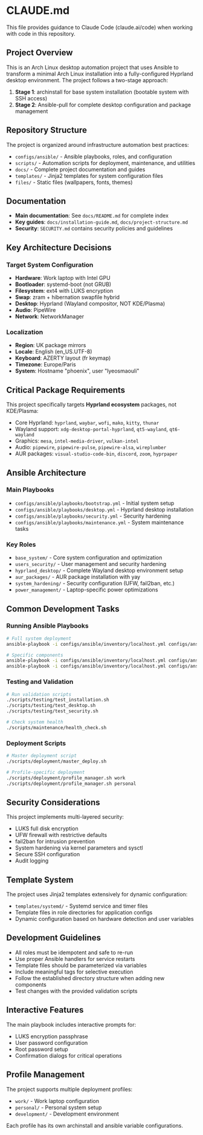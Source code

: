 # CLAUDE.md

This file provides guidance to Claude Code (claude.ai/code) when working with code in this repository.

## Project Overview

This is an Arch Linux desktop automation project that uses Ansible to transform a minimal Arch Linux installation into a fully-configured Hyprland desktop environment. The project follows a two-stage approach:

1. **Stage 1**: archinstall for base system installation (bootable system with SSH access)
2. **Stage 2**: Ansible-pull for complete desktop configuration and package management

## Repository Structure

The project is organized around infrastructure automation best practices:

- `configs/ansible/` - Ansible playbooks, roles, and configuration
- `scripts/` - Automation scripts for deployment, maintenance, and utilities
- `docs/` - Complete project documentation and guides
- `templates/` - Jinja2 templates for system configuration files
- `files/` - Static files (wallpapers, fonts, themes)

## Documentation

- **Main documentation**: See `docs/README.md` for complete index
- **Key guides**: `docs/installation-guide.md`, `docs/project-structure.md`
- **Security**: `SECURITY.md` contains security policies and guidelines

## Key Architecture Decisions

### Target System Configuration
- **Hardware**: Work laptop with Intel GPU
- **Bootloader**: systemd-boot (not GRUB)
- **Filesystem**: ext4 with LUKS encryption
- **Swap**: zram + hibernation swapfile hybrid
- **Desktop**: Hyprland (Wayland compositor, NOT KDE/Plasma)
- **Audio**: PipeWire
- **Network**: NetworkManager

### Localization
- **Region**: UK package mirrors
- **Locale**: English (en_US.UTF-8)
- **Keyboard**: AZERTY layout (fr keymap)
- **Timezone**: Europe/Paris
- **System**: Hostname "phoenix", user "lyeosmaouli"

## Critical Package Requirements

This project specifically targets **Hyprland ecosystem** packages, not KDE/Plasma:
- Core Hyprland: `hyprland`, `waybar`, `wofi`, `mako`, `kitty`, `thunar`
- Wayland support: `xdg-desktop-portal-hyprland`, `qt5-wayland`, `qt6-wayland`
- Graphics: `mesa`, `intel-media-driver`, `vulkan-intel`
- Audio: `pipewire`, `pipewire-pulse`, `pipewire-alsa`, `wireplumber`
- AUR packages: `visual-studio-code-bin`, `discord`, `zoom`, `hyprpaper`

## Ansible Architecture

### Main Playbooks
- `configs/ansible/playbooks/bootstrap.yml` - Initial system setup
- `configs/ansible/playbooks/desktop.yml` - Hyprland desktop installation
- `configs/ansible/playbooks/security.yml` - Security hardening
- `configs/ansible/playbooks/maintenance.yml` - System maintenance tasks

### Key Roles
- `base_system/` - Core system configuration and optimization
- `users_security/` - User management and security hardening
- `hyprland_desktop/` - Complete Wayland desktop environment setup
- `aur_packages/` - AUR package installation with yay
- `system_hardening/` - Security configuration (UFW, fail2ban, etc.)
- `power_management/` - Laptop-specific power optimizations

## Common Development Tasks

### Running Ansible Playbooks
```bash
# Full system deployment
ansible-playbook -i configs/ansible/inventory/localhost.yml configs/ansible/playbooks/site.yml

# Specific components
ansible-playbook -i configs/ansible/inventory/localhost.yml configs/ansible/playbooks/desktop.yml
ansible-playbook -i configs/ansible/inventory/localhost.yml configs/ansible/playbooks/security.yml
```

### Testing and Validation
```bash
# Run validation scripts
./scripts/testing/test_installation.sh
./scripts/testing/test_desktop.sh
./scripts/testing/test_security.sh

# Check system health
./scripts/maintenance/health_check.sh
```

### Deployment Scripts
```bash
# Master deployment script
./scripts/deployment/master_deploy.sh

# Profile-specific deployment
./scripts/deployment/profile_manager.sh work
./scripts/deployment/profile_manager.sh personal
```

## Security Considerations

This project implements multi-layered security:
- LUKS full disk encryption
- UFW firewall with restrictive defaults
- fail2ban for intrusion prevention
- System hardening via kernel parameters and sysctl
- Secure SSH configuration
- Audit logging

## Template System

The project uses Jinja2 templates extensively for dynamic configuration:
- `templates/systemd/` - Systemd service and timer files
- Template files in role directories for application configs
- Dynamic configuration based on hardware detection and user variables

## Development Guidelines

- All roles must be idempotent and safe to re-run
- Use proper Ansible handlers for service restarts
- Template files should be parameterized via variables
- Include meaningful tags for selective execution
- Follow the established directory structure when adding new components
- Test changes with the provided validation scripts

## Interactive Features

The main playbook includes interactive prompts for:
- LUKS encryption passphrase
- User password configuration
- Root password setup
- Confirmation dialogs for critical operations

## Profile Management

The project supports multiple deployment profiles:
- `work/` - Work laptop configuration
- `personal/` - Personal system setup
- `development/` - Development environment

Each profile has its own archinstall and ansible variable configurations.
